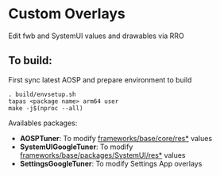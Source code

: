 # Custom Overlays
Edit fwb and SystemUI values and drawables via RRO

## To build:
First sync latest AOSP and prepare environment to build 
```
. build/envsetup.sh
tapas <package name> arm64 user
make -j$(nproc --all)
```

Availables packages:
- **AOSPTuner**: To modify [frameworks/base/core/res*](https://android.googlesource.com/platform/frameworks/base/+/refs/heads/master/core/res/res/) values
- **SystemUIGoogleTuner**: To modify [frameworks/base/packages/SystemUI/res*](https://android.googlesource.com/platform/frameworks/base/+/refs/heads/master/packages/SystemUI/res/) values
- **SettingsGoogleTuner**: To modify Settings App overlays
